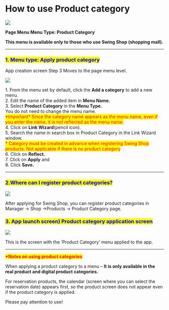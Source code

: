 # How to use Product category

![](https://support.swing2app.com/wp-content/uploads/2020/12/prdcate.png)

**Page Menu Menu Type: Product Category**

**This menu is available only to those who use Swing Shop (shopping mall).**

***

### <mark style="color:blue;">**1. Menu type: Apply product category**</mark>

App creation screen Step 3 Moves to the page menu level.

![](https://support.swing2app.com/wp-content/uploads/2018/11/digicoup7@3x.png)

1\. From the menu set by default, click the **Add a category** to add a new menu.\
2\. Edit the name of the added item in **Menu Name.**\
3\. Select **Product Category** in the **Menu Type.**\
You do not need to change the menu name.\
<mark style="color:red;">\*Important\* Since the category name appears as the menu name, even if you enter the name, it is not reflected as the menu name.</mark>\
4\. Click on **Link Wizard**(pencil icon).\
5\. Search the name in search box in Product Category in the Link Wizard window.\
<mark style="color:red;">\* Category must be created in advance when registering Swing Shop products. Not applicable if there is no product category</mark>\
6\. Click on **Reflect.**\
7\. Click on **Apply** and\
8\. Click  **Save.**

****

### <mark style="color:blue;">**2.Where can I register product categories?**</mark>

![](https://support.swing2app.com/wp-content/uploads/2018/11/jdndk@3x-1.png)

After applying for Swing Shop, you can register product categories in Manager →  Shop →Products → Product Category page.



### <mark style="color:blue;">**3. App launch screen) Product category application screen**</mark>

![](https://support.swing2app.com/wp-content/uploads/2018/11/Group-1875@3x.png)

This is the screen with the ‘Product Category’ menu applied to the app.

***

<mark style="color:red;">**\*Notes on using product categories**</mark>

When applying a product category to a menu – **It is only available in the real product and digital product categories.**

For reservation products, the calendar (screen where you can select the reservation date) appears first, so the product screen does not appear even if the product category is applied.

Please pay attention to use!
